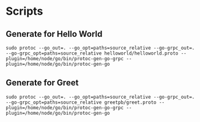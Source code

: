 # Scripts 

## Generate for Hello World
```
sudo protoc --go_out=. --go_opt=paths=source_relative --go-grpc_out=. --go-grpc_opt=paths=source_relative helloworld/helloworld.proto --plugin=/home/node/go/bin/protoc-gen-go-grpc --plugin=/home/node/go/bin/protoc-gen-go
```

## Generate for Greet
```
sudo protoc --go_out=. --go_opt=paths=source_relative --go-grpc_out=. --go-grpc_opt=paths=source_relative greetpb/greet.proto --plugin=/home/node/go/bin/protoc-gen-go-grpc --plugin=/home/node/go/bin/protoc-gen-go
```